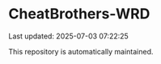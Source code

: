 # CheatBrothers-WRD

Last updated: 2025-07-03 07:22:25

This repository is automatically maintained.
